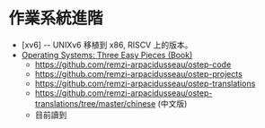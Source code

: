 # 作業系統進階

* [xv6] -- UNIXv6 移植到 x86, RISCV 上的版本。
* [Operating Systems: Three Easy Pieces (Book)](http://pages.cs.wisc.edu/~remzi/OSTEP/)
    * https://github.com/remzi-arpacidusseau/ostep-code
    * https://github.com/remzi-arpacidusseau/ostep-projects
    * https://github.com/remzi-arpacidusseau/ostep-translations
    * https://github.com/remzi-arpacidusseau/ostep-translations/tree/master/chinese (中文版)
    * 目前讀到
